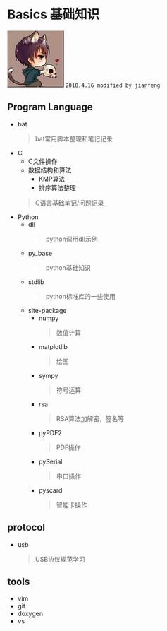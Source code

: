 # Basics 基础知识
![apaki](./apaki.jpg)
`2018.4.16 modified by jianfeng`

## Program Language
- bat
	> bat常用脚本整理和笔记记录
- C
	- C文件操作
	- 数据结构和算法
		- KMP算法
		- 排序算法整理
	> C语言基础笔记/问题记录
- Python
	- dll
		> python调用dll示例
	- py_base
		> python基础知识
	- stdlib
		> python标准库的一些使用
	- site-package
		- numpy
			> 数值计算
		- matplotlib
			> 绘图
		- sympy
			> 符号运算
		- rsa
			> RSA算法加解密，签名等
		- pyPDF2
			> PDF操作
		- pySerial
			> 串口操作
		- pyscard
			> 智能卡操作

## protocol
- usb
	> USB协议规范学习

## tools
- vim
- git
- doxygen
- vs